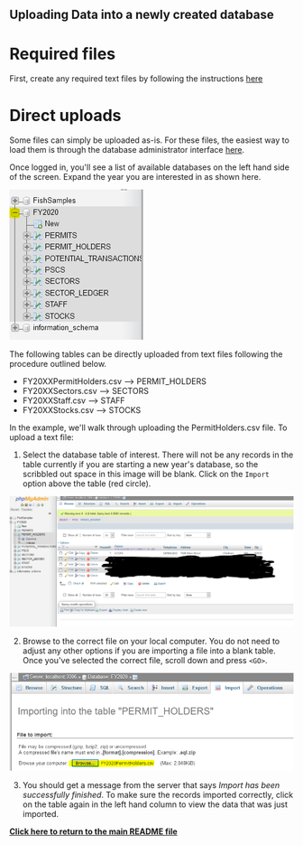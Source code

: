 ## Uploading Data into a newly created database

# Required files

First, create any required text files by following the instructions [here](/Manuals/dbPop.md)

# Direct uploads
Some files can simply be uploaded as-is. For these files, the easiest way to load them is through the database administrator interface  [here](https://admin.fisheriestrust.xyz). 

Once logged in, you'll see a list of available databases on the left hand side of the screen. Expand the year you are interested in as shown here. 

![PHP_home](/SupportingFiles/phpMenu.PNG)

The following tables can be directly uploaded from text files following the procedure outlined below.

  - FY20XXPermitHolders.csv --> PERMIT_HOLDERS
  - FY20XXSectors.csv --> SECTORS
  - FY20XXStaff.csv --> STAFF
  - FY20XXStocks.csv --> STOCKS
  
In the example, we'll walk through uploading the PermitHolders.csv file. To upload a text file:

1. Select the database table of interest. There will not be any records in the table currently if you are starting a new year's database, so the scribbled out space in this image will be blank. Click on the `Import` option above the table (red circle). 

![PHP_step1](/SupportingFiles/php_step1.PNG)

2. Browse to the correct file on your local computer. You do not need to adjust any other options if you are importing a file into a blank table. Once you've selected the correct file, scroll down and press `<GO>`.

![PHP_step2](/SupportingFiles/php_step2.PNG)

3. You should get a message from the server that says *Import has been successfully finished*. To make sure the records imported correctly, click on the table again in the left hand column to view the data that was just imported. 

[**Click here to return to the main README file**](/README.md)
